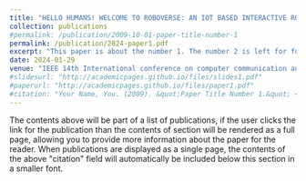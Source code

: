 ```yaml
---
title: "HELLO HUMANS! WELCOME TO ROBOVERSE: AN IOT BASED INTERACTIVE ROBOT"
collection: publications
#permalink: /publication/2009-10-01-paper-title-number-1
permalink: /publication/2024-paper1.pdf
excerpt: "This paper is about the number 1. The number 2 is left for future work."
date: 2024-01-29
venue: "IEEE 14th International conference on computer communication and informatics (ICCCI)"
#slidesurl: "http://academicpages.github.io/files/slides1.pdf"
#paperurl: "http://academicpages.github.io/files/paper1.pdf"
#citation: "Your Name, You. (2009). &quot;Paper Title Number 1.&quot; <i>Journal 1</i>. 1(1)."
---
```


The contents above will be part of a list of publications, if the user clicks the link for the publication than the contents of section will be rendered as a full page, allowing you to provide more information about the paper for the reader. When publications are displayed as a single page, the contents of the above "citation" field will automatically be included below this section in a smaller font.
